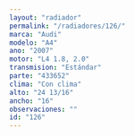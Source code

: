 ```yaml
---
layout: "radiador"
permalink: "/radiadores/126/"
marca: "Audi"
modelo: "A4"
ano: "2007"
motor: "L4 1.8, 2.0"
transmision: "Estándar"
parte: "433652"
clima: "Con clima"
alto: "24 13/16"
ancho: "16"
observaciones: ""
id: "126"
---
```


